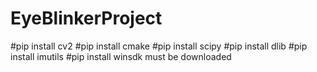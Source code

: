 # EyeBlinkerProject
#pip install cv2
#pip install cmake 
#pip install scipy 
#pip install dlib 
#pip install imutils
#pip install winsdk
must be downloaded
